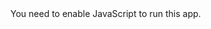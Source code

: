 <!doctype html><html lang="en"><head><meta charset="utf-8"/><link rel="icon" href="/solarshower/favicon.ico"/><meta name="viewport" content="width=device-width,initial-scale=1"/><meta name="theme-color" content="#000000"/><meta name="description" content="Web site created using create-react-app"/><link rel="apple-touch-icon" href="/solarshower/logo192.png"/><link rel="manifest" href="/solarshower/manifest.json"/><title>React App</title><link href="/solarshower/static/css/2.4c97ca4f.chunk.css" rel="stylesheet"><link href="/solarshower/static/css/main.9d5b29c0.chunk.css" rel="stylesheet"></head><body><noscript>You need to enable JavaScript to run this app.</noscript><div id="root"></div><script src="https://kit.fontawesome.com/f4d8905844.js" crossorigin="anonymous"></script><script>!function(e){function r(r){for(var n,a,i=r[0],c=r[1],l=r[2],f=0,p=[];f<i.length;f++)a=i[f],Object.prototype.hasOwnProperty.call(o,a)&&o[a]&&p.push(o[a][0]),o[a]=0;for(n in c)Object.prototype.hasOwnProperty.call(c,n)&&(e[n]=c[n]);for(s&&s(r);p.length;)p.shift()();return u.push.apply(u,l||[]),t()}function t(){for(var e,r=0;r<u.length;r++){for(var t=u[r],n=!0,i=1;i<t.length;i++){var c=t[i];0!==o[c]&&(n=!1)}n&&(u.splice(r--,1),e=a(a.s=t[0]))}return e}var n={},o={1:0},u=[];function a(r){if(n[r])return n[r].exports;var t=n[r]={i:r,l:!1,exports:{}};return e[r].call(t.exports,t,t.exports,a),t.l=!0,t.exports}a.e=function(e){var r=[],t=o[e];if(0!==t)if(t)r.push(t[2]);else{var n=new Promise((function(r,n){t=o[e]=[r,n]}));r.push(t[2]=n);var u,i=document.createElement("script");i.charset="utf-8",i.timeout=120,a.nc&&i.setAttribute("nonce",a.nc),i.src=function(e){return a.p+"static/js/"+({}[e]||e)+"."+{3:"e34c271a"}[e]+".chunk.js"}(e);var c=new Error;u=function(r){i.onerror=i.onload=null,clearTimeout(l);var t=o[e];if(0!==t){if(t){var n=r&&("load"===r.type?"missing":r.type),u=r&&r.target&&r.target.src;c.message="Loading chunk "+e+" failed.\n("+n+": "+u+")",c.name="ChunkLoadError",c.type=n,c.request=u,t[1](c)}o[e]=void 0}};var l=setTimeout((function(){u({type:"timeout",target:i})}),12e4);i.onerror=i.onload=u,document.head.appendChild(i)}return Promise.all(r)},a.m=e,a.c=n,a.d=function(e,r,t){a.o(e,r)||Object.defineProperty(e,r,{enumerable:!0,get:t})},a.r=function(e){"undefined"!=typeof Symbol&&Symbol.toStringTag&&Object.defineProperty(e,Symbol.toStringTag,{value:"Module"}),Object.defineProperty(e,"__esModule",{value:!0})},a.t=function(e,r){if(1&r&&(e=a(e)),8&r)return e;if(4&r&&"object"==typeof e&&e&&e.__esModule)return e;var t=Object.create(null);if(a.r(t),Object.defineProperty(t,"default",{enumerable:!0,value:e}),2&r&&"string"!=typeof e)for(var n in e)a.d(t,n,function(r){return e[r]}.bind(null,n));return t},a.n=function(e){var r=e&&e.__esModule?function(){return e.default}:function(){return e};return a.d(r,"a",r),r},a.o=function(e,r){return Object.prototype.hasOwnProperty.call(e,r)},a.p="/solarshower/",a.oe=function(e){throw console.error(e),e};var i=this["webpackJsonpsolar-shower"]=this["webpackJsonpsolar-shower"]||[],c=i.push.bind(i);i.push=r,i=i.slice();for(var l=0;l<i.length;l++)r(i[l]);var s=c;t()}([])</script><script src="/solarshower/static/js/2.ede5c6e5.chunk.js"></script><script src="/solarshower/static/js/main.fe5918dc.chunk.js"></script></body></html>
